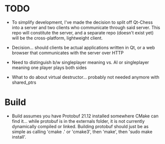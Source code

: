 # TODO
- To simplify development, I've made the decision to split off Qt-Chess into a server and two clients who communicate through said server. This repo will constitute the server, and a separate repo (doesn't exist yet) will be the cross-platform, lightweight client. 

- Decision... should clients be actual applications written in Qt, or a web browser that communicates with the server over HTTP
- Need to distinguish b/w singleplayer meaning vs. AI or singleplayer meaning one player plays both sides
- What to do about virtual destructor... probably not needed anymore with shared_ptrs

# Build
- Build assumes you have Protobuf 21.12 installed somewhere CMake can find it... while protobuf is in the externals folder, it is not currently dynamically compiled or linked. Building protobuf should just be as simple as calling 'cmake .' or 'cmake3', then 'make', then 'sudo make install'.
